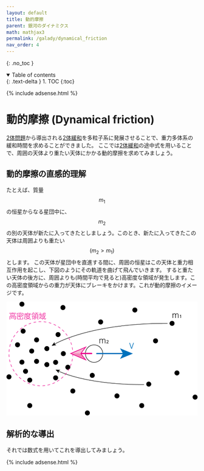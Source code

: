 ```yaml
---
layout: default
title: 動的摩擦
parent: 銀河のダイナミクス
math: mathjax3
permalink: /galady/dynamical_friction
nav_order: 4
---
```


{: .no_toc }

<details open markdown="block">
  <summary>
    Table of contents
  </summary>
  {: .text-delta }
1. TOC
{:toc}
</details>

{% include adsense.html %} 

# 動的摩擦 (Dynamical friction)

[2体問題](/galady/twobody)から導出される[2体緩和](/galady/relaxation_time)を多粒子系に発展させることで、重力多体系の緩和時間を求めることができました。
ここでは[2体緩和](/galady/relaxation_time)の途中式を用いることで、周囲の天体より重たい天体にかかる動的摩擦を求めてみましょう。

## 動的摩擦の直感的理解

たとえば、質量$$m_1$$の恒星からなる星団中に、$$m_2$$の別の天体が新たに入ってきたとしましょう。このとき、新たに入ってきたこの天体は周囲よりも重たい$$(m_2 > m_1)$$とします。
この天体が星団中を直進する間に、周囲の恒星はこの天体と重力相互作用を起こし、下図のようにその軌道を曲げて飛んでいきます。
すると重たい天体の後方に、周囲よりも(時間平均で見ると)高密度な領域が発生します。この高密度領域からの重力が天体にブレーキをかけます。これが動的摩擦のイメージです。

![](/assets/images/galady/dynamical_friction_01.png)

## 解析的な導出

それでは数式を用いてこれを導出してみましょう。

{% include adsense.html %} 
